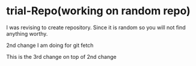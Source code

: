 # trial-Repo(working on random repo)
I was revising to create repository.
Since it is random so you will not find anything worthy.
 
2nd change I am doing for git fetch


This is the 3rd change on top of 2nd change

